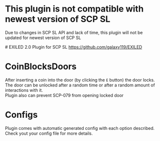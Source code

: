 # This plugin is not compatible with newest version of SCP SL
Due to changes in SCP SL API and lack of time, this plugin will not be updated for newest version of SCP SL

﻿# EXILED 2.0 Plugin for SCP SL
https://github.com/galaxy119/EXILED
 # CoinBlocksDoors
After inserting a coin into the door (by clicking the `E` button) the door locks.<br>
The door can be unlocked after a random time or after a random amount of interactions with it.<br>
Plugin also can prevent SCP-079 from opening locked door
# Configs
Plugin comes with automatic generated config with each option described. Check yout your config file for more details.
